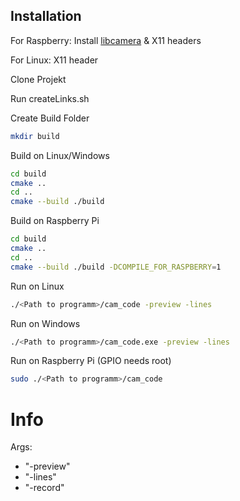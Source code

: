 ## Installation

For Raspberry:
Install [libcamera](https://github.com/kbingham/libcamera) & X11 headers

For Linux:
X11 header

Clone Projekt

Run createLinks.sh

Create Build Folder
```sh
mkdir build
```

Build on Linux/Windows
```sh
cd build
cmake ..
cd ..
cmake --build ./build
```

Build on Raspberry Pi
```sh
cd build
cmake ..
cd ..
cmake --build ./build -DCOMPILE_FOR_RASPBERRY=1
```

Run on Linux
```sh
./<Path to programm>/cam_code -preview -lines
```

Run on Windows
```sh
./<Path to programm>/cam_code.exe -preview -lines
```

Run on Raspberry Pi
(GPIO needs root)
```sh
sudo ./<Path to programm>/cam_code
```

# Info
Args:
- "-preview"
- "-lines"
- "-record"
